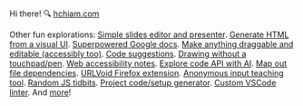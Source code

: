 Hi there! 🔍 [hchiam.com](https://hchiam.com)

Other fun explorations: <!-- Fun stuff but also stuff I tend to refer to often. -->
[Simple slides editor and presenter](https://github.com/hchiam/slides).
[Generate HTML from a visual UI](https://github.com/hchiam/html-template-generator).
[Superpowered Google docs](https://github.com/hchiam/learning-google-apps-script).
[Make anything draggable and editable (accessibly too)](https://github.com/hchiam/draggable).
[Code suggestions](https://github.com/hchiam/sourcefetch-server).
[Drawing without a touchpad/pen](https://github.com/hchiam/draw-with-mouse-and-spacebar).
[Web accessibility notes](https://github.com/hchiam/web-accessibility-course-notes).
[Explore code API with AI](https://github.com/hchiam/code-explorer).
[Map out file dependencies](https://github.com/hchiam/deps).
[URLVoid Firefox extension](https://github.com/hchiam/urlvoid-firefox-extension).
[Anonymous input teaching tool](https://github.com/hchiam/anonymous-input).
[Random JS tidbits](https://github.com/hchiam/learning-js).
[Project code/setup generator](https://github.com/hchiam/generator-hchiam-learning).
[Custom VSCode linter](https://github.com/hchiam/custom-vscode-linter).
And [more](https://github.com/hchiam/learning)!

<!-- <a href="https://hchiam.github.io/?can-you-find-all-the-hidden-features?">
  <img align="center" src="header.svg" width="400" height="60" alt="" onerror="this.style.display='none'"/>
</a> -->

<!--
**hchiam/hchiam** is a ✨ _special_ ✨ repository because its `README.md` (this file) appears on your GitHub profile.

Here are some ideas to get you started:

- 🔭 I’m currently working on ...
- 🌱 I’m currently learning ...
- 👯 I’m looking to collaborate on ...
- 🤔 I’m looking for help with ...
- 💬 Ask me about ...
- 📫 How to reach me: ...
- 😄 Pronouns: ...
- ⚡ Fun fact: ...
-->
